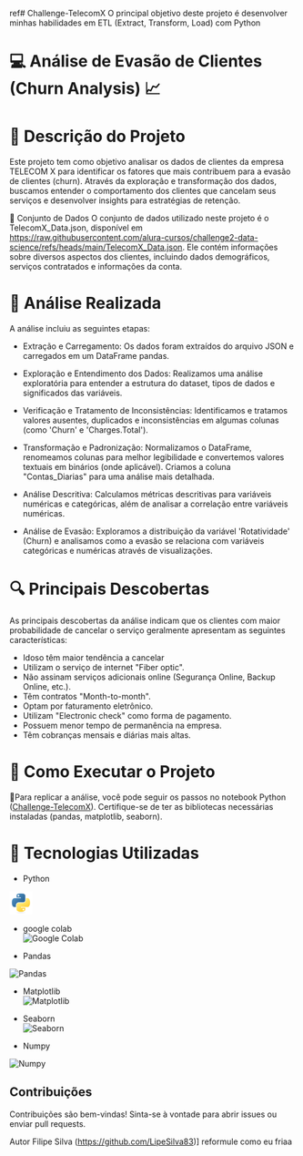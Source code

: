 ref# Challenge-TelecomX
O principal objetivo deste projeto é desenvolver minhas habilidades em ETL (Extract, Transform, Load) com Python

# :computer: Análise de Evasão de Clientes (Churn Analysis) :chart_with_upwards_trend:

# :open_file_folder: Descrição do Projeto
Este projeto tem como objetivo analisar os dados de clientes da empresa TELECOM X para identificar os fatores que mais contribuem para a evasão de clientes (churn). 
Através da exploração e transformação dos dados, buscamos entender o comportamento dos clientes que cancelam seus serviços e desenvolver insights para estratégias de retenção.

:game_die: Conjunto de Dados
O conjunto de dados utilizado neste projeto é o TelecomX_Data.json, disponível em https://raw.githubusercontent.com/alura-cursos/challenge2-data-science/refs/heads/main/TelecomX_Data.json. 
Ele contém informações sobre diversos aspectos dos clientes, incluindo dados demográficos, serviços contratados e informações da conta.

# :hammer: Análise Realizada
A análise incluiu as seguintes etapas:

* Extração e Carregamento: Os dados foram extraídos do arquivo JSON e carregados em um DataFrame pandas.

* Exploração e Entendimento dos Dados: Realizamos uma análise exploratória para entender a estrutura do dataset, tipos de dados e significados das variáveis.

* Verificação e Tratamento de Inconsistências: Identificamos e tratamos valores ausentes, duplicados e inconsistências em algumas colunas (como 'Churn' e 'Charges.Total').

* Transformação e Padronização: Normalizamos o DataFrame, renomeamos colunas para melhor legibilidade e convertemos valores textuais em binários (onde aplicável). Criamos a coluna "Contas_Diarias" para uma análise mais detalhada.

* Análise Descritiva: Calculamos métricas descritivas para variáveis numéricas e categóricas, além de analisar a correlação entre variáveis numéricas.

* Análise de Evasão: Exploramos a distribuição da variável 'Rotatividade' (Churn) e analisamos como a evasão se relaciona com variáveis categóricas e numéricas através de visualizações.

# :mag: Principais Descobertas
As principais descobertas da análise indicam que os clientes com maior probabilidade de cancelar o serviço geralmente apresentam as seguintes características:

* Idoso têm maior tendência a cancelar
* Utilizam o serviço de internet "Fiber optic".
* Não assinam serviços adicionais online (Segurança Online, Backup Online, etc.).
* Têm contratos "Month-to-month".
* Optam por faturamento eletrônico.
* Utilizam "Electronic check" como forma de pagamento.
* Possuem menor tempo de permanência na empresa.
* Têm cobranças mensais e diárias mais altas.

# :wrench: Como Executar o Projeto

:loudspeaker:Para replicar a análise, você pode seguir os passos no notebook Python ([Challenge-TelecomX](https://github.com/LipeSilva83/Challenge-TelecomX)). Certifique-se de ter as bibliotecas necessárias instaladas (pandas, matplotlib, seaborn).

# :pushpin: Tecnologias Utilizadas

* Python
<img src="https://raw.githubusercontent.com/devicons/devicon/master/icons/python/python-original.svg" alt="Python" width="40" height="40"/> 

* google colab  
![Google Colab](https://img.shields.io/badge/Google%20Colab-F9AB00?style=for-the-badge&logo=googlecolab&color=525252)

* Pandas
  
![Pandas](https://img.shields.io/badge/Pandas-150458?style=for-the-badge&logo=pandas&logoColor=white)

* Matplotlib        
![Matplotlib](https://img.shields.io/badge/Matplotlib-%23ffffff.svg?style=for-the-badge&logo=Matplotlib&logoColor=black)
  
* Seaborn   
![Seaborn](https://img.shields.io/badge/Seaborn-008080?style=for-the-badge&logo=seaborn&logoColor=white)

* Numpy
  
 ![Numpy](https://img.shields.io/badge/-NumPy-013243?style=flat&logo=numpy&logoColor=white)


## Contribuições
Contribuições são bem-vindas! Sinta-se à vontade para abrir issues ou enviar pull requests.


Autor
Filipe Silva (https://github.com/LipeSilva83)] reformule como eu friaa
